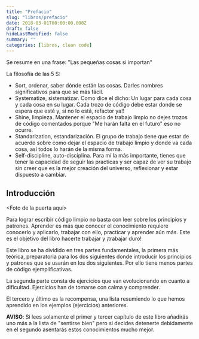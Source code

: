 ```yaml
---
title: "Prefacio"
slug: "libros/prefacio"
date: 2018-03-01T00:00:00.000Z
draft: false
hideLastModified: false
summary: ""
categories: [libros, clean code]
---
```



  Se resume en una frase: "Las pequeñas cosas si importan"

  La filosofía de las 5 S:

   - Sort, ordenar, saber dónde están las cosas. Darles nombres significativos
   para que se más fácil.
   - Systematize, sistematizar. Como dice el dicho: Un lugar para cada cosa y
   cada cosa en su lugar. Cada trozo de código debe estar donde se espera que
   esté y, si no lo está, refactor ya!!
   - Shine, limpieza. Mantener el espacio de trabajo limpio no dejes trozos de
   código comentados porque "Me harán falta en el futuro" eso no ocurre.
   - Standarization, estandarización. El grupo de trabajo tiene que estar de
   acuerdo sobre como dejar el espacio de trabajo limpio y donde va cada cosa,
   así todos lo harán de la misma forma.
   - Self-discipline, auto-disciplina. Para mí la más importante, tienes que
   tener la capacidad de seguir las practicas y ser capaz de ver su trabajo sin
   creer que es la mejor creación del universo, reflexionar y estar dispuesto a
   cambiar.

## Introducción

  <Foto de la puerta aquí>

  Para lograr escribir código limpio no basta con leer sobre los principios y
  patrones. Aprender es más que conocer el conocimiento requiere conocerlo y
  aplicarlo, trabajar con ello, practicar y aprender aún más. Este es el
  objetivo del libro hacerte trabajar y ¡trabajar duro!

  Este libro se ha dividido en tres partes fundamentales, la primera más
  teórica, preparatoria para los dos siguientes donde introducir los principios
  y patrones que se usarán en los dos siguientes. Por ello tiene menos partes de
  código ejemplificativas.

  La segunda parte consta de ejercicios que van evolucionando en cuanto a
  dificultad. Ejercicios han de tomarse con calma y comprender.

  El tercero y último es la recompensa, una lista resumiendo lo que hemos
  aprendido en los ejemplos (ejercicios) anteriores.

  **AVISO**: Si lees solamente el primer y tercer capítulo de este libro
  añadirás uno más a la lista de "sentirse bien" pero si decides detenerte
  debidamente en el segundo asentarás estos conocimientos mucho mejor.

